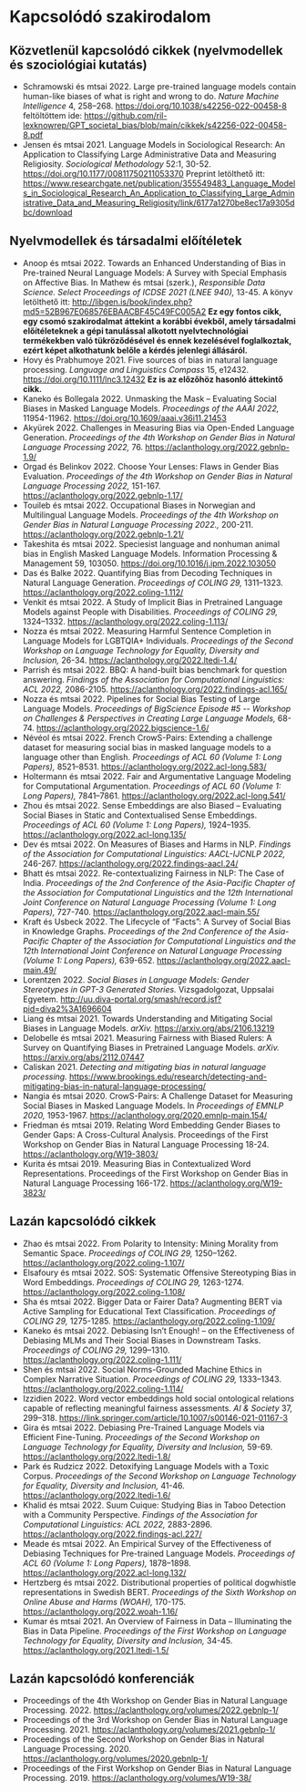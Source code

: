 # Kapcsolódó szakirodalom

## Közvetlenül kapcsolódó cikkek (nyelvmodellek és szociológiai kutatás)
- Schramowski és mtsai 2022. Large pre-trained language models contain human-like biases of what is right and wrong to do. _Nature Machine Intelligence_ 4, 258–268. https://doi.org/10.1038/s42256-022-00458-8 feltöltöttem ide: https://github.com/ril-lexknowrep/GPT_societal_bias/blob/main/cikkek/s42256-022-00458-8.pdf
- Jensen és mtsai 2021. Language Models in Sociological Research: An Application to Classifying Large Administrative Data and Measuring Religiosity. _Sociological Methodology_ 52:1, 30-52. https://doi.org/10.1177/00811750211053370 Preprint letölthető itt: https://www.researchgate.net/publication/355549483_Language_Models_in_Sociological_Research_An_Application_to_Classifying_Large_Administrative_Data_and_Measuring_Religiosity/link/6177a1270be8ec17a9305dbc/download

## Nyelvmodellek és társadalmi előítéletek
- Anoop és mtsai 2022. Towards an Enhanced Understanding of Bias in Pre-trained Neural Language Models: A Survey with Special Emphasis on Affective Bias. In Mathew és mtsai (szerk.),  _Responsible Data Science. Select Proceedings of ICDSE 2021 (LNEE 940),_ 13-45. A könyv letölthető itt: http://libgen.is/book/index.php?md5=52B967E068576EBAACBF45C49FC005A2
  **Ez egy fontos cikk, egy csomó szakirodalmat áttekint a korábbi évekből, amely társadalmi előítéleteknek a gépi tanulással alkotott nyelvtechnológiai termékekben való tükröződésével és ennek kezelésével foglalkoztak, ezért képet alkothatunk belőle a kérdés jelenlegi állásáról.**
- Hovy és Prabhumoye 2021. Five sources of bias in natural language processing. _Language and Linguistics Compass_ 15, e12432. https://doi.org/10.1111/lnc3.12432 **Ez is az előzőhöz hasonló áttekintő cikk.**
- Kaneko és Bollegala 2022. Unmasking the Mask – Evaluating Social Biases in Masked Language Models. _Proceedings of the AAAI 2022,_ 11954-11962. https://doi.org/10.1609/aaai.v36i11.21453
- Akyürek 2022. Challenges in Measuring Bias via Open-Ended Language Generation. _Proceedings of the 4th Workshop on Gender Bias in Natural Language Processing 2022,_ 76. https://aclanthology.org/2022.gebnlp-1.9/
- Orgad és Belinkov 2022. Choose Your Lenses: Flaws in Gender Bias Evaluation. _Proceedings of the 4th Workshop on Gender Bias in Natural Language Processing 2022,_ 151-167. https://aclanthology.org/2022.gebnlp-1.17/
- Touileb és mtsai 2022. Occupational Biases in Norwegian and Multilingual Language Models. _Proceedings of the 4th Workshop on Gender Bias in Natural Language Processing 2022.,_ 200-211. https://aclanthology.org/2022.gebnlp-1.21/
- Takeshita és mtsai 2022. Speciesist language and nonhuman animal bias in English Masked Language Models. Information Processing & Management 59, 103050. https://doi.org/10.1016/j.ipm.2022.103050
- Das és Balke 2022. Quantifying Bias from Decoding Techniques in Natural Language Generation. _Proceedings of COLING 29,_ 1311–1323. https://aclanthology.org/2022.coling-1.112/
- Venkit és mtsai 2022. A Study of Implicit Bias in Pretrained Language Models against People with Disabilities. _Proceedings of COLING 29,_ 1324–1332. https://aclanthology.org/2022.coling-1.113/
- Nozza és mtsai 2022. Measuring Harmful Sentence Completion in Language Models for LGBTQIA+ Individuals. _Proceedings of the Second Workshop on Language Technology for Equality, Diversity and Inclusion,_ 26-34. https://aclanthology.org/2022.ltedi-1.4/
- Parrish és mtsai 2022. BBQ: A hand-built bias benchmark for question answering. _Findings of the Association for Computational Linguistics: ACL 2022,_ 2086-2105. https://aclanthology.org/2022.findings-acl.165/
- Nozza és mtsai 2022. Pipelines for Social Bias Testing of Large Language Models. _Proceedings of BigScience Episode #5 -- Workshop on Challenges & Perspectives in Creating Large Language Models,_ 68-74. https://aclanthology.org/2022.bigscience-1.6/
- Névéol és mtsai 2022. French CrowS-Pairs: Extending a challenge dataset for measuring social bias in masked language models to a language other than English. _Proceedings of ACL 60 (Volume 1: Long Papers),_ 8521–8531. https://aclanthology.org/2022.acl-long.583/
- Holtermann és mtsai 2022. Fair and Argumentative Language Modeling for Computational Argumentation. _Proceedings of ACL 60 (Volume 1: Long Papers),_ 7841–7861. https://aclanthology.org/2022.acl-long.541/
- Zhou és mtsai 2022. Sense Embeddings are also Biased – Evaluating Social Biases in Static and Contextualised Sense Embeddings. _Proceedings of ACL 60 (Volume 1: Long Papers),_ 1924–1935. https://aclanthology.org/2022.acl-long.135/
- Dev és mtsai 2022. On Measures of Biases and Harms in NLP. _Findings of the Association for Computational Linguistics: AACL-IJCNLP 2022,_ 246-267. https://aclanthology.org/2022.findings-aacl.24/
- Bhatt és mtsai 2022. Re-contextualizing Fairness in NLP: The Case of India. _Proceedings of the 2nd Conference of the Asia-Pacific Chapter of the Association for Computational Linguistics and the 12th International Joint Conference on Natural Language Processing (Volume 1: Long Papers),_ 727-740. https://aclanthology.org/2022.aacl-main.55/
- Kraft és Usbeck 2022. The Lifecycle of “Facts”: A Survey of Social Bias in Knowledge Graphs. _Proceedings of the 2nd Conference of the Asia-Pacific Chapter of the Association for Computational Linguistics and the 12th International Joint Conference on Natural Language Processing (Volume 1: Long Papers),_ 639-652. https://aclanthology.org/2022.aacl-main.49/
- Lorentzen 2022. _Social Biases in Language Models: Gender Stereotypes in GPT-3 Generated Stories._ Vizsgadolgozat, Uppsalai Egyetem. http://uu.diva-portal.org/smash/record.jsf?pid=diva2%3A1696604
- Liang és mtsai 2021. Towards Understanding and Mitigating Social Biases in Language Models. _arXiv._ https://arxiv.org/abs/2106.13219
- Delobelle és mtsai 2021. Measuring Fairness with Biased Rulers: A Survey on Quantifying Biases in Pretrained Language Models. _arXiv._ https://arxiv.org/abs/2112.07447
- Caliskan 2021. _Detecting and mitigating bias in natural language processing._ https://www.brookings.edu/research/detecting-and-mitigating-bias-in-natural-language-processing/
- Nangia és mtsai 2020. CrowS-Pairs: A Challenge Dataset for Measuring Social Biases in Masked Language Models. In _Proceedings of EMNLP 2020,_ 1953-1967. https://aclanthology.org/2020.emnlp-main.154/
- Friedman és mtsai 2019. Relating Word Embedding Gender Biases to Gender Gaps: A Cross-Cultural Analysis. Proceedings of the First Workshop on Gender Bias in Natural Language Processing 18-24. https://aclanthology.org/W19-3803/
- Kurita és mtsai 2019. Measuring Bias in Contextualized Word Representations. Proceedings of the First Workshop on Gender Bias in Natural Language Processing 166-172. https://aclanthology.org/W19-3823/

## Lazán kapcsolódó cikkek
- Zhao és mtsai 2022. From Polarity to Intensity: Mining Morality from Semantic Space. _Proceedings of COLING 29,_ 1250–1262. https://aclanthology.org/2022.coling-1.107/
- Elsafoury és mtsai 2022. SOS: Systematic Offensive Stereotyping Bias in Word Embeddings. _Proceedings of COLING 29,_ 1263-1274. https://aclanthology.org/2022.coling-1.108/
- Sha és mtsai 2022. Bigger Data or Fairer Data? Augmenting BERT via Active Sampling for Educational Text Classification. _Proceedings of COLING 29,_ 1275-1285. https://aclanthology.org/2022.coling-1.109/
- Kaneko és mtsai 2022. Debiasing Isn’t Enough! – on the Effectiveness of Debiasing MLMs and Their Social Biases in Downstream Tasks. _Proceedings of COLING 29,_ 1299–1310. https://aclanthology.org/2022.coling-1.111/
- Shen és mtsai 2022. Social Norms-Grounded Machine Ethics in Complex Narrative Situation. _Proceedings of COLING 29,_ 1333–1343. https://aclanthology.org/2022.coling-1.114/
- Izzidien 2022. Word vector embeddings hold social ontological relations capable of reflecting meaningful fairness assessments. _AI & Society_ 37, 299–318. https://link.springer.com/article/10.1007/s00146-021-01167-3
- Gira és mtsai 2022. Debiasing Pre-Trained Language Models via Efficient Fine-Tuning. _Proceedings of the Second Workshop on Language Technology for Equality, Diversity and Inclusion,_ 59-69. https://aclanthology.org/2022.ltedi-1.8/
- Park és Rudzicz 2022. Detoxifying Language Models with a Toxic Corpus. _Proceedings of the Second Workshop on Language Technology for Equality, Diversity and Inclusion,_ 41-46. https://aclanthology.org/2022.ltedi-1.6/
- Khalid és mtsai 2022. Suum Cuique: Studying Bias in Taboo Detection with a Community Perspective. _Findings of the Association for Computational Linguistics: ACL 2022,_ 2883-2896. https://aclanthology.org/2022.findings-acl.227/
- Meade és mtsai 2022. An Empirical Survey of the Effectiveness of Debiasing Techniques for Pre-trained Language Models. _Proceedings of ACL 60 (Volume 1: Long Papers),_ 1878–1898. https://aclanthology.org/2022.acl-long.132/
- Hertzberg és mtsai 2022. Distributional properties of political dogwhistle representations in Swedish BERT. _Proceedings of the Sixth Workshop on Online Abuse and Harms (WOAH),_ 170-175. https://aclanthology.org/2022.woah-1.16/
- Kumar és mtsai 2021. An Overview of Fairness in Data – Illuminating the Bias in Data Pipeline. _Proceedings of the First Workshop on Language Technology for Equality, Diversity and Inclusion,_ 34-45. https://aclanthology.org/2021.ltedi-1.5/

## Lazán kapcsolódó konferenciák
- Proceedings of the 4th Workshop on Gender Bias in Natural Language Processing. 2022. https://aclanthology.org/volumes/2022.gebnlp-1/
- Proceedings of the 3rd Workshop on Gender Bias in Natural Language Processing. 2021. https://aclanthology.org/volumes/2021.gebnlp-1/
- Proceedings of the Second Workshop on Gender Bias in Natural Language Processing. 2020. https://aclanthology.org/volumes/2020.gebnlp-1/
- Proceedings of the First Workshop on Gender Bias in Natural Language Processing. 2019. https://aclanthology.org/volumes/W19-38/
